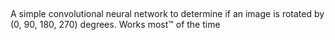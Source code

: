 ##

A simple convolutional neural network to determine if an image is rotated by (0, 90, 180, 270) degrees. Works most™ of the time

